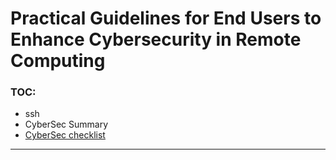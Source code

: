 # Practical Guidelines for End Users to Enhance Cybersecurity in Remote Computing

### TOC:
  * ssh
  * CyberSec Summary
  * [CyberSec checklist](cyberSec-checklist.md)

---
